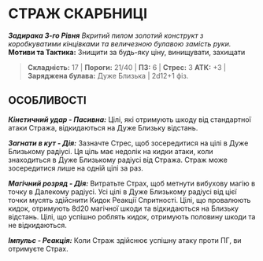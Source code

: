 ﻿# СТРАЖ СКАРБНИЦІ

***Задирака 3-го Рівня***
*Вкритий пилом золотий конструкт з коробкуватими кінцівками та величезною булавою замість руки.*
**Мотиви та Тактика:** Знищити за будь-яку ціну, винищувати, захищати

> **Складність:** 17 | **Пороги:** 21/40 | **ПЗ:** 6 | **Стрес:** 3
> **АТК:** +3 | **Заряджена булава:** Дуже Близька | 2d12+1 фіз.

## ОСОБЛИВОСТІ

***Кінетичний удар - Пасивна:*** Цілі, які отримують шкоду від стандартної атаки Стража, відкидаються на Дуже Близьку відстань.

***Загнати в кут - Дія:*** Зазначте Стрес, щоб зосередитися на цілі в Дуже Близькому радіусі. Ця ціль має недолік на кидки атаки, коли знаходиться в Дуже Близькому радіусі від Стража. Страж може зосередитися лише на одній цілі за раз.

***Магічний розряд - Дія:*** Витратьте Страх, щоб метнути вибухову магію в точку в Далекому радіусі. Усі цілі в Дуже Близькому радіусі від цієї точки мусять здійснити Кидок Реакції Спритності. Цілі, що провалюють кидок, отримують 8d20 магічної шкоди та відкидаються на Близьку відстань. Цілі, що успішно роблять кидок, отримують половину шкоди та не відкидаються.

***Імпульс - Реакція:*** Коли Страж здійснює успішну атаку проти ПГ, ви отримуєте Страх.